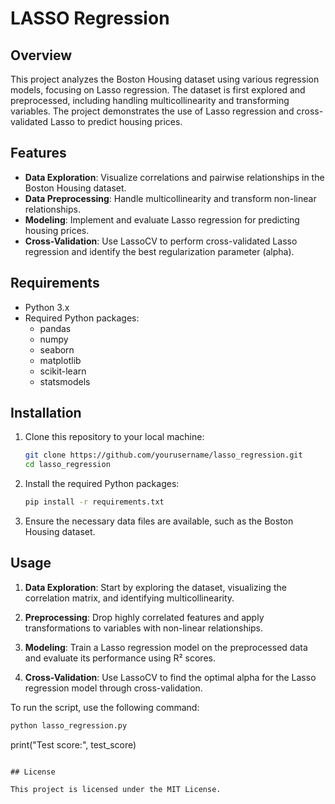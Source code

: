 # LASSO Regression

## Overview

This project analyzes the Boston Housing dataset using various regression models, focusing on Lasso regression. The dataset is first explored and preprocessed, including handling multicollinearity and transforming variables. The project demonstrates the use of Lasso regression and cross-validated Lasso to predict housing prices.

## Features

- **Data Exploration**: Visualize correlations and pairwise relationships in the Boston Housing dataset.
- **Data Preprocessing**: Handle multicollinearity and transform non-linear relationships.
- **Modeling**: Implement and evaluate Lasso regression for predicting housing prices.
- **Cross-Validation**: Use LassoCV to perform cross-validated Lasso regression and identify the best regularization parameter (alpha).

## Requirements

- Python 3.x
- Required Python packages:
  - pandas
  - numpy
  - seaborn
  - matplotlib
  - scikit-learn
  - statsmodels

## Installation

1. Clone this repository to your local machine:

   ```bash
   git clone https://github.com/yourusername/lasso_regression.git
   cd lasso_regression
   ```

2. Install the required Python packages:

   ```bash
   pip install -r requirements.txt
   ```

3. Ensure the necessary data files are available, such as the Boston Housing dataset.

## Usage

1. **Data Exploration**: Start by exploring the dataset, visualizing the correlation matrix, and identifying multicollinearity.

2. **Preprocessing**: Drop highly correlated features and apply transformations to variables with non-linear relationships.

3. **Modeling**: Train a Lasso regression model on the preprocessed data and evaluate its performance using R² scores.

4. **Cross-Validation**: Use LassoCV to find the optimal alpha for the Lasso regression model through cross-validation.

To run the script, use the following command:

```bash
python lasso_regression.py
```

print("Test score:", test_score)
```

## License

This project is licensed under the MIT License.
